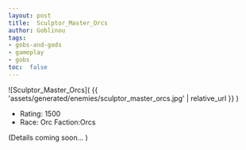 ```yaml
---
layout: post
title:  Sculptor_Master_Orcs
author: Goblinou
tags:
- gobs-and-gods
- gameplay
- gobs
toc:  false
---
```


![Sculptor_Master_Orcs]( {{ 'assets/generated/enemies/sculptor_master_orcs.jpg' | relative_url }} )
- Rating: 1500
- Race: Orc  Faction:Orcs

(Details coming soon... )